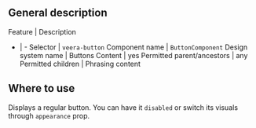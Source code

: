 ## General description

Feature | Description
- | -
Selector | `veera-button`
Component name | `ButtonComponent`
Design system name | Buttons
Content | yes
Permitted parent/ancestors | any
Permitted children | Phrasing content

## Where to use

Displays a regular button. You can have it `disabled` or switch its visuals through `appearance` prop. 
